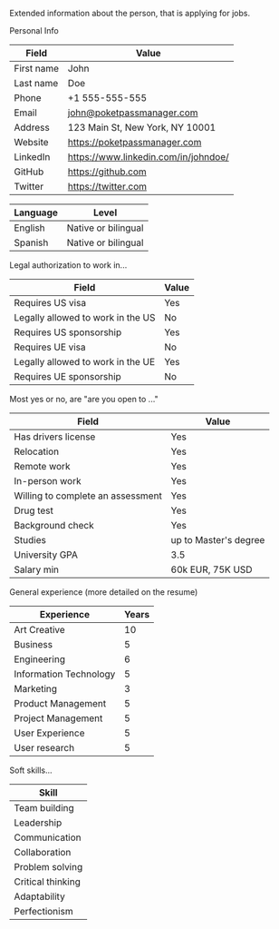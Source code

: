Extended information about the person, that is applying for jobs.


Personal Info

| Field      | Value                                |
|------------|--------------------------------------|
| First name | John                                 |
| Last name  | Doe                                  |
| Phone      | +1 555-555-555                       |
| Email      | john@poketpassmanager.com            |
| Address    | 123 Main St, New York, NY 10001      |
| Website    | https://poketpassmanager.com         |
| LinkedIn   | https://www.linkedin.com/in/johndoe/ |
| GitHub     | https://github.com                   |
| Twitter    | https://twitter.com                  |

| Language | Level               |
|----------|---------------------|
| English  | Native or bilingual |
| Spanish  | Native or bilingual |


Legal authorization to work in...

| Field                             | Value                 |
|-----------------------------------|-----------------------|
| Requires US visa                  | Yes                   |
| Legally allowed to work in the US | No                    |
| Requires US sponsorship           | Yes                   |
| Requires UE visa                  | No                    |
| Legally allowed to work in the UE | Yes                   |
| Requires UE sponsorship           | No                    |


Most yes or no, are "are you open to ..."

| Field                             | Value                 | 
|-----------------------------------|-----------------------| 
| Has drivers license               | Yes                   |
| Relocation                        | Yes                   |
| Remote work                       | Yes                   |
| In-person work                    | Yes                   |
| Willing to complete an assessment | Yes                   |
| Drug test                         | Yes                   |
| Background check                  | Yes                   |
| Studies                           | up to Master's degree |
| University GPA                    | 3.5                   |
| Salary min                        | 60k EUR, 75K USD      |


General experience (more detailed on the resume)

| Experience             | Years |
|------------------------|-------|
| Art Creative           | 10    |
| Business               | 5     |
| Engineering            | 6     |
| Information Technology | 5     | 
| Marketing              | 3     |
| Product Management     | 5     |
| Project Management     | 5     |
| User Experience        | 5     |
| User research          | 5     |


Soft skills...

| Skill             |
|-------------------|
| Team building     |
| Leadership        |
| Communication     |
| Collaboration     |
| Problem solving   |
| Critical thinking |
| Adaptability      |
| Perfectionism     |
